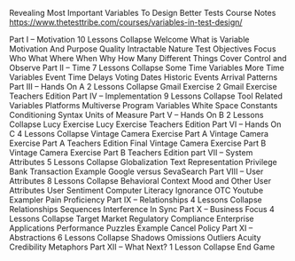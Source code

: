 Revealing Most Important Variables To Design Better Tests
Course Notes
https://www.thetesttribe.com/courses/variables-in-test-design/


Part I – Motivation 10 Lessons
Collapse
Welcome
What is Variable
Motivation And Purpose
Quality
Intractable Nature
Test Objectives
Focus
Who What Where When Why How
Many Different Things
Cover Control and Observe
Part II – Time 7 Lessons
Collapse
Some Time Variables
More Time Variables
Event Time
Delays
Voting Dates
Historic Events
Arrival Patterns
Part III – Hands On A 2 Lessons
Collapse
Gmail Exercise 2
Gmail Exercise Teachers Edition
Part IV – Implementation 9 Lessons
Collapse
Tool Related Variables
Platforms
Multiverse
Program Variables
White Space
Constants
Conditioning
Syntax
Units of Measure
Part V – Hands On B 2 Lessons
Collapse
Lucy Exercise
Lucy Exercise Teachers Edition
Part VI – Hands On C 4 Lessons
Collapse
Vintage Camera Exercise Part A
Vintage Camera Exercise Part A Teachers Edition
Final Vintage Camera Exercise Part B
Vintage Camera Exercise Part B Teachers Edition
part VII – System Attributes 5 Lessons
Collapse
Globalization
Text Representation
Privilege
Bank Transaction Example
Google versus SevaSearch
Part VIII – User Attributes 8 Lessons
Collapse
Behavioral Context
Mood and Other User Attributes
User Sentiment
Computer Literacy
Ignorance
OTC Youtube Exampler
Pain
Proficiency
Part IX – Relationships 4 Lessons
Collapse
Relationships
Sequences
Interference
In Sync
Part X – Business Focus 4 Lessons
Collapse
Target Market
Regulatory Compliance
Enterprise Applications Performance Puzzles
Example Cancel Policy
Part XI – Abstractions 6 Lessons
Collapse
Shadows
Omissions
Outliers
Acuity
Credibility
Metaphors
Part XII – What Next? 1 Lesson
Collapse
End Game 
